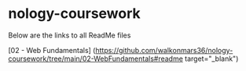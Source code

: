 # nology-coursework

Below are the links to all ReadMe files

[02 - Web Fundamentals] (https://github.com/walkonmars36/nology-coursework/tree/main/02-WebFundamentals#readme target="\_blank")
